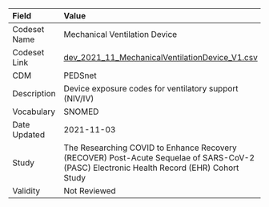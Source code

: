 |Field        |Value                                                                                                                                    |
|:------------|:----------------------------------------------------------------------------------------------------------------------------------------|
|Codeset Name |Mechanical Ventilation Device                                                                                                            |
|Codeset Link |[dev_2021_11_MechanicalVentilationDevice_V1.csv](https://github.com/PEDSnet/Variable-Dictionary/blob/main/devices/dev_2021_11_MechanicalVentilationDevice_V1.csv.csv)|
|CDM          |PEDSnet                                                                                                                                  |
|Description  |Device exposure codes for ventilatory support (NIV/IV)                                                                                   |
|Vocabulary   |SNOMED                                                                                                                                   |
|Date Updated |2021-11-03                                                                                                                               |
|Study        |The Researching COVID to Enhance Recovery (RECOVER) Post-Acute Sequelae of SARS-CoV-2 (PASC) Electronic Health Record (EHR) Cohort Study |
|Validity     |Not Reviewed                                                                                                                             |
